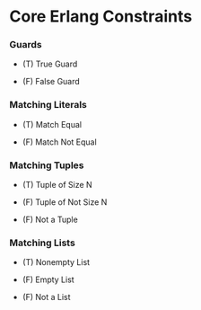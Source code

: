 # Core Erlang Constraints


### Guards


* (T) True Guard

* (F) False Guard


### Matching Literals


* (T) Match Equal

* (F) Match Not Equal


### Matching Tuples


* (T) Tuple of Size N

* (F) Tuple of Not Size N

* (F) Not a Tuple


### Matching Lists


* (T) Nonempty List

* (F) Empty List

* (F) Not a List
